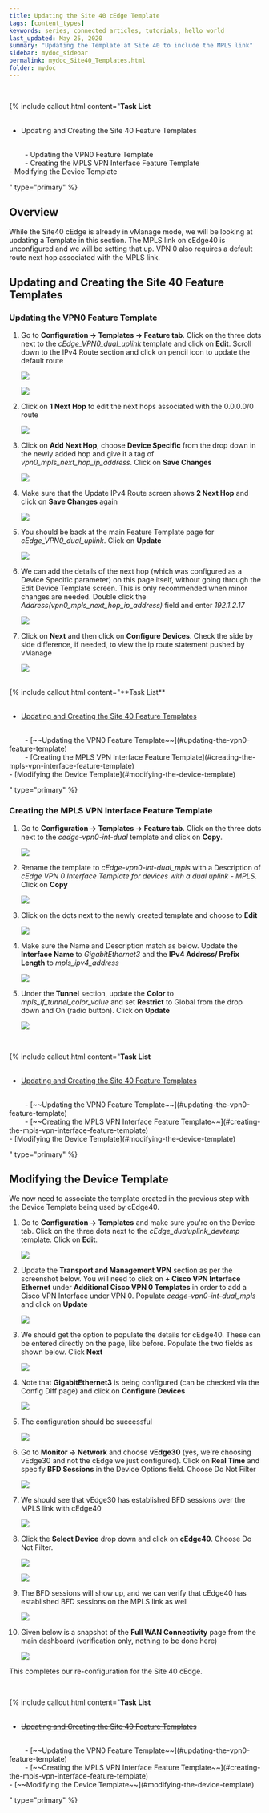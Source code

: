 ```yaml
---
title: Updating the Site 40 cEdge Template
tags: [content_types]
keywords: series, connected articles, tutorials, hello world
last_updated: May 25, 2020
summary: "Updating the Template at Site 40 to include the MPLS link"
sidebar: mydoc_sidebar
permalink: mydoc_Site40_Templates.html
folder: mydoc
---
```

<br/>

{% include callout.html content="**Task List**
<br/><br/>

- Updating and Creating the Site 40 Feature Templates
<br/>
&nbsp;&nbsp;&nbsp;&nbsp;&nbsp;&nbsp;&nbsp;&nbsp;- Updating the VPN0 Feature Template
    <br/>
&nbsp;&nbsp;&nbsp;&nbsp;&nbsp;&nbsp;&nbsp;&nbsp;- Creating the MPLS VPN Interface Feature Template
    <br/>
- Modifying the Device Template

<br/>

" type="primary" %}

## Overview

While the Site40 cEdge is already in vManage mode, we will be looking at updating a Template in this section. The MPLS link on cEdge40 is unconfigured and we will be setting that up. VPN 0 also requires a default route next hop associated with the MPLS link.

## Updating and Creating the Site 40 Feature Templates

### Updating the VPN0 Feature Template

1. Go to **Configuration -> Templates -> Feature tab**. Click on the three dots next to the *cEdge_VPN0_dual_uplink* template and click on **Edit**. Scroll down to the IPv4 Route section and click on pencil icon to update the default route

    ![](/images/cEdgeSite40_Templates/08_editvpn0temp_addipv4route.PNG)

    ![](/images/cEdgeSite40_Templates/09_editroute.PNG)

2. Click on **1 Next Hop** to edit the next hops associated with the 0.0.0.0/0 route

    ![](/images/cEdgeSite40_Templates/10_clic1nexthop.PNG)

3. Click on **Add Next Hop**, choose **Device Specific** from the drop down in the newly added hop and give it a tag of *vpn0_mpls_next_hop_ip_address*. Click on **Save Changes**

    ![](/images/cEdgeSite40_Templates/11_addhop.PNG)

4. Make sure that the Update IPv4 Route screen shows **2 Next Hop** and click on **Save Changes** again

    ![](/images/cEdgeSite40_Templates/12_2nh_save.PNG)

5. You should be back at the main Feature Template page for *cEdge_VPN0_dual_uplink*. Click on **Update**

    ![](/images/cEdgeSite40_Templates/13_update.PNG)

6. We can add the details of the next hop (which was configured as a Device Specific parameter) on this page itself, without going through the Edit Device Template screen. This is only recommended when minor changes are needed. Double click the *Address(vpn0_mpls_next_hop_ip_address)* field and enter *192.1.2.17*

    ![](/images/cEdgeSite40_Templates/14_editdirectly.PNG)

7. Click on **Next** and then click on **Configure Devices**. Check the side by side difference, if needed, to view the ip route statement pushed by vManage

    ![](/images/cEdgeSite40_Templates/15_sbs_routead_confdev.PNG)

<br/>
{% include callout.html content="**Task List**
<br/><br/>

- [Updating and Creating the Site 40 Feature Templates](#updating-and-creating-the-site-40-feature-templates)
<br/>
&nbsp;&nbsp;&nbsp;&nbsp;&nbsp;&nbsp;&nbsp;&nbsp;- [~~Updating the VPN0 Feature Template~~](#updating-the-vpn0-feature-template)
    <br/>
&nbsp;&nbsp;&nbsp;&nbsp;&nbsp;&nbsp;&nbsp;&nbsp;- [Creating the MPLS VPN Interface Feature Template](#creating-the-mpls-vpn-interface-feature-template)
    <br/>
- [Modifying the Device Template](#modifying-the-device-template)

<br/>

" type="primary" %}

### Creating the MPLS VPN Interface Feature Template

1. Go to **Configuration -> Templates -> Feature tab**. Click on the three dots next to the *cedge-vpn0-int-dual* template and click on **Copy**.

    ![](/images/cEdgeSite40_Templates/01_copy.PNG)

2. Rename the template to *cEdge-vpn0-int-dual_mpls* with a Description of *cEdge VPN 0 Interface Template for devices with a dual uplink - MPLS*. Click on **Copy**

    ![](/images/cEdgeSite40_Templates/02_mpls.PNG)

3. Click on the dots next to the newly created template and choose to **Edit**

    ![](/images/cEdgeSite40_Templates/03_edit.PNG)

4. Make sure the Name and Description match as below. Update the **Interface Name** to *GigabitEthernet3* and the **IPv4 Address/ Prefix Length** to *mpls_ipv4_address*

    ![](/images/cEdgeSite40_Templates/04_name_desc_int_ip.PNG)

5. Under the **Tunnel** section, update the **Color** to *mpls_if_tunnel_color_value* and set **Restrict** to Global from the drop down and On (radio button). Click on **Update**

    ![](/images/cEdgeSite40_Templates/05_tunndet.PNG)

<br/>

{% include callout.html content="**Task List**
<br/><br/>

- [~~Updating and Creating the Site 40 Feature Templates~~](#updating-and-creating-the-site-40-feature-templates)
<br/>
&nbsp;&nbsp;&nbsp;&nbsp;&nbsp;&nbsp;&nbsp;&nbsp;- [~~Updating the VPN0 Feature Template~~](#updating-the-vpn0-feature-template)
    <br/>
&nbsp;&nbsp;&nbsp;&nbsp;&nbsp;&nbsp;&nbsp;&nbsp;- [~~Creating the MPLS VPN Interface Feature Template~~](#creating-the-mpls-vpn-interface-feature-template)
    <br/>
- [Modifying the Device Template](#modifying-the-device-template)

<br/>

" type="primary" %}

## Modifying the Device Template

We now need to associate the template created in the previous step with the Device Template being used by cEdge40.

1. Go to **Configuration -> Templates** and make sure you're on the Device tab. Click on the three dots next to the *cEdge_dualuplink_devtemp* template. Click on **Edit**.

    ![](/images/cEdgeSite40_Templates/06_editdevtemp.PNG)

2. Update the **Transport and Management VPN** section as per the screenshot below. You will need to click on **+ Cisco VPN Interface Ethernet** under **Additional Cisco VPN 0 Templates** in order to add a Cisco VPN Interface under VPN 0. Populate *cedge-vpn0-int-dual_mpls* and click on **Update**

    ![](/images/cEdgeSite40_Templates/07_addvpnint_update.PNG)

3. We should get the option to populate the details for cEdge40. These can be entered directly on the page, like before. Populate the two fields as shown below. Click **Next**

    ![](/images/cEdgeSite40_Templates/16_editdirectly.PNG)

4. Note that **GigabitEthernet3** is being configured (can be checked via the Config Diff page) and click on **Configure Devices**

    ![](/images/cEdgeSite40_Templates/17_sbsdiff_addgig3.PNG)

5. The configuration should be successful

    ![](/images/cEdgeSite40_Templates/18_confsucc.PNG)

6. Go to **Monitor -> Network** and choose **vEdge30** (yes, we're choosing vEdge30 and not the cEdge we just configured). Click on **Real Time** and specify **BFD Sessions** in the Device Options field. Choose Do Not Filter

    ![](/images/cEdgeSite40_Templates/19_mon_net_ve30_real_bfd_dnf.PNG)

7. We should see that vEdge30 has established BFD sessions over the MPLS link with cEdge40

    ![](/images/cEdgeSite40_Templates/20_ve30bfdwithce40mpls.PNG)

8. Click the **Select Device** drop down and click on **cEdge40**. Choose Do Not Filter.

    ![](/images/cEdgeSite40_Templates/21_choosece40.PNG)

    ![](/images/cEdgeSite40_Templates/22_dnf.PNG)

9. The BFD sessions will show up, and we can verify that cEdge40 has established BFD sessions on the MPLS link as well

    ![](/images/cEdgeSite40_Templates/23_bfd_on_mpls.PNG)

10. Given below is a snapshot of the **Full WAN Connectivity** page from the main dashboard (verification only, nothing to be done here)

    ![](/images/cEdgeSite40_Templates/24_snapshot.PNG)

This completes our re-configuration for the Site 40 cEdge.

<br/>

{% include callout.html content="**Task List**
<br/><br/>

- [~~Updating and Creating the Site 40 Feature Templates~~](#updating-and-creating-the-site-40-feature-templates)
<br/>
&nbsp;&nbsp;&nbsp;&nbsp;&nbsp;&nbsp;&nbsp;&nbsp;- [~~Updating the VPN0 Feature Template~~](#updating-the-vpn0-feature-template)
    <br/>
&nbsp;&nbsp;&nbsp;&nbsp;&nbsp;&nbsp;&nbsp;&nbsp;- [~~Creating the MPLS VPN Interface Feature Template~~](#creating-the-mpls-vpn-interface-feature-template)
    <br/>
- [~~Modifying the Device Template~~](#modifying-the-device-template)

<br/>

" type="primary" %}
